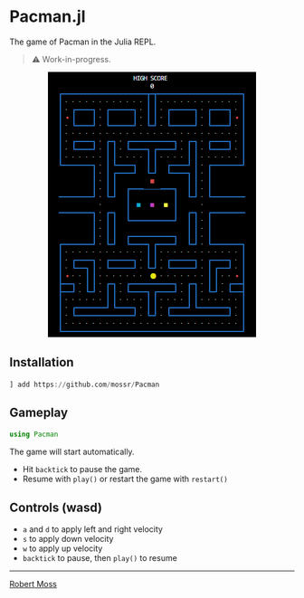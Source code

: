 # Pacman.jl 

The game of Pacman in the Julia REPL.

> ⚠ Work-in-progress.

<p align="center">
  <img src="./img/pacman.png">
</p>


## Installation
```julia
] add https://github.com/mossr/Pacman
```

## Gameplay
```julia
using Pacman
```
The game will start automatically.
- Hit `backtick` to pause the game.
- Resume with `play()` or restart the game with `restart()`



## Controls (wasd)
* `a` and `d` to apply left and right velocity
* `s` to apply down velocity
* `w` to apply up velocity
* `backtick` to pause, then `play()` to resume


---
[Robert Moss](http://robert-moss.com/)
